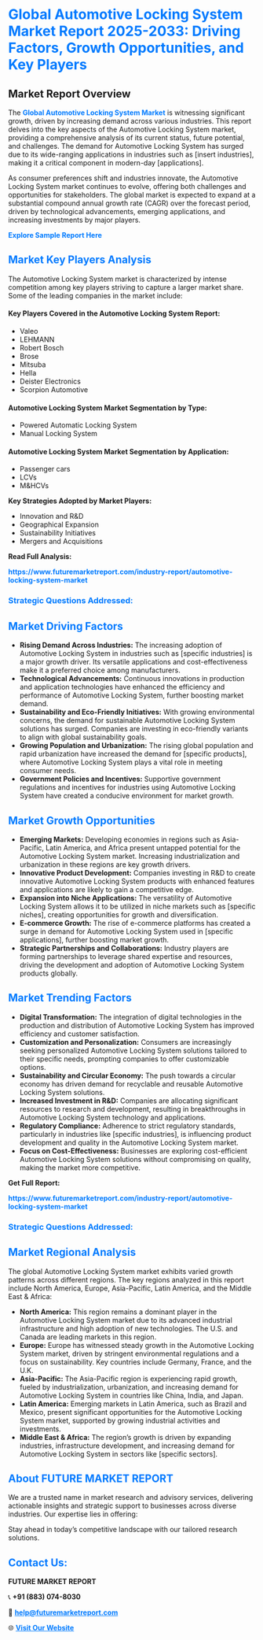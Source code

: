 <h1 style="color: #007BFF;">Global Automotive Locking System Market Report 2025-2033: Driving Factors, Growth Opportunities, and Key Players</h1>

<section id="overview">
<h2>Market Report Overview</h2>
<p>The <a href="https://www.futuremarketreport.com/industry-report/automotive-locking-system-market" style="color: #007BFF; text-decoration: none;"><strong>Global Automotive Locking System Market</strong></a> is witnessing significant growth, driven by increasing demand across various industries. This report delves into the key aspects of the Automotive Locking System market, providing a comprehensive analysis of its current status, future potential, and challenges. The demand for Automotive Locking System has surged due to its wide-ranging applications in industries such as [insert industries], making it a critical component in modern-day [applications].</p>
<p>As consumer preferences shift and industries innovate, the Automotive Locking System market continues to evolve, offering both challenges and opportunities for stakeholders. The global market is expected to expand at a substantial compound annual growth rate (CAGR) over the forecast period, driven by technological advancements, emerging applications, and increasing investments by major players.</p>
</section>

<section id="overview">
<p><a href="https://www.futuremarketreport.com/request-sample/reportId=48187" style="color: #007BFF; text-decoration: none;"><strong>Explore Sample Report Here</strong></a></p>
</section>

<section id="key-players">
<h2 style="color: #007BFF;">Market Key Players Analysis</h2>
<p>The Automotive Locking System market is characterized by intense competition among key players striving to capture a larger market share. Some of the leading companies in the market include:</p>
<h4>Key Players Covered in the Automotive Locking System Report:</h4>
<ul><li>Valeo</li><li>LEHMANN</li><li>Robert Bosch</li><li>Brose</li><li>Mitsuba</li><li>Hella</li><li>Deister Electronics</li><li>Scorpion Automotive</li></ul>
<h4>Automotive Locking System Market Segmentation by Type:</h4>
<ul><li>Powered Automatic Locking System</li><li>Manual Locking System</li></ul>

<h4>Automotive Locking System Market Segmentation by Application:</h4>
<ul><li>Passenger cars</li><li>LCVs</li><li>M&amp;HCVs</li></ul>
<p><strong>Key Strategies Adopted by Market Players:</strong></p>
<ul>
<li>Innovation and R&D</li>
<li>Geographical Expansion</li>
<li>Sustainability Initiatives</li>
<li>Mergers and Acquisitions</li>
</ul>
</section>

<section>
<p><strong>Read Full Analysis: </strong></p><a href="https://www.futuremarketreport.com/industry-report/automotive-locking-system-market" style="color: #007BFF; text-decoration: none;"><strong>https://www.futuremarketreport.com/industry-report/automotive-locking-system-market</strong></a>
<h3 style="color: #007BFF;">Strategic Questions Addressed:</h3>
</section>

<section id="driving-factors">
<h2 style="color: #007BFF;">Market Driving Factors</h2>
<ul>
<li><strong>Rising Demand Across Industries:</strong> The increasing adoption of Automotive Locking System in industries such as [specific industries] is a major growth driver. Its versatile applications and cost-effectiveness make it a preferred choice among manufacturers.</li>
<li><strong>Technological Advancements:</strong> Continuous innovations in production and application technologies have enhanced the efficiency and performance of Automotive Locking System, further boosting market demand.</li>
<li><strong>Sustainability and Eco-Friendly Initiatives:</strong> With growing environmental concerns, the demand for sustainable Automotive Locking System solutions has surged. Companies are investing in eco-friendly variants to align with global sustainability goals.</li>
<li><strong>Growing Population and Urbanization:</strong> The rising global population and rapid urbanization have increased the demand for [specific products], where Automotive Locking System plays a vital role in meeting consumer needs.</li>
<li><strong>Government Policies and Incentives:</strong> Supportive government regulations and incentives for industries using Automotive Locking System have created a conducive environment for market growth.</li>
</ul>
</section>

<section id="growth-opportunities">
<h2 style="color: #007BFF;">Market Growth Opportunities</h2>
<ul>
<li><strong>Emerging Markets:</strong> Developing economies in regions such as Asia-Pacific, Latin America, and Africa present untapped potential for the Automotive Locking System market. Increasing industrialization and urbanization in these regions are key growth drivers.</li>
<li><strong>Innovative Product Development:</strong> Companies investing in R&D to create innovative Automotive Locking System products with enhanced features and applications are likely to gain a competitive edge.</li>
<li><strong>Expansion into Niche Applications:</strong> The versatility of Automotive Locking System allows it to be utilized in niche markets such as [specific niches], creating opportunities for growth and diversification.</li>
<li><strong>E-commerce Growth:</strong> The rise of e-commerce platforms has created a surge in demand for Automotive Locking System used in [specific applications], further boosting market growth.</li>
<li><strong>Strategic Partnerships and Collaborations:</strong> Industry players are forming partnerships to leverage shared expertise and resources, driving the development and adoption of Automotive Locking System products globally.</li>
</ul>
</section>

<section id="trending-factors">
<h2 style="color: #007BFF;">Market Trending Factors</h2>
<ul>
<li><strong>Digital Transformation:</strong> The integration of digital technologies in the production and distribution of Automotive Locking System has improved efficiency and customer satisfaction.</li>
<li><strong>Customization and Personalization:</strong> Consumers are increasingly seeking personalized Automotive Locking System solutions tailored to their specific needs, prompting companies to offer customizable options.</li>
<li><strong>Sustainability and Circular Economy:</strong> The push towards a circular economy has driven demand for recyclable and reusable Automotive Locking System solutions.</li>
<li><strong>Increased Investment in R&D:</strong> Companies are allocating significant resources to research and development, resulting in breakthroughs in Automotive Locking System technology and applications.</li>
<li><strong>Regulatory Compliance:</strong> Adherence to strict regulatory standards, particularly in industries like [specific industries], is influencing product development and quality in the Automotive Locking System market.</li>
<li><strong>Focus on Cost-Effectiveness:</strong> Businesses are exploring cost-efficient Automotive Locking System solutions without compromising on quality, making the market more competitive.</li>
</ul>
</section>

<section>
<p><strong>Get Full Report: </strong></p><a href="https://www.futuremarketreport.com/industry-report/automotive-locking-system-market" style="color: #007BFF; text-decoration: none;"><strong>https://www.futuremarketreport.com/industry-report/automotive-locking-system-market</strong></a>
<h3 style="color: #007BFF;">Strategic Questions Addressed:</h3>
</section>


<section id="regional-analysis">
<h2 style="color: #007BFF;">Market Regional Analysis</h2>
<p>The global Automotive Locking System market exhibits varied growth patterns across different regions. The key regions analyzed in this report include North America, Europe, Asia-Pacific, Latin America, and the Middle East & Africa:</p>
<ul>
<li><strong>North America:</strong> This region remains a dominant player in the Automotive Locking System market due to its advanced industrial infrastructure and high adoption of new technologies. The U.S. and Canada are leading markets in this region.</li>
<li><strong>Europe:</strong> Europe has witnessed steady growth in the Automotive Locking System market, driven by stringent environmental regulations and a focus on sustainability. Key countries include Germany, France, and the U.K.</li>
<li><strong>Asia-Pacific:</strong> The Asia-Pacific region is experiencing rapid growth, fueled by industrialization, urbanization, and increasing demand for Automotive Locking System in countries like China, India, and Japan.</li>
<li><strong>Latin America:</strong> Emerging markets in Latin America, such as Brazil and Mexico, present significant opportunities for the Automotive Locking System market, supported by growing industrial activities and investments.</li>
<li><strong>Middle East & Africa:</strong> The region’s growth is driven by expanding industries, infrastructure development, and increasing demand for Automotive Locking System in sectors like [specific sectors].</li>
</ul>
</section>

<footer>
<h2 style="color: #007BFF;">About FUTURE MARKET REPORT</h2>
<p>We are a trusted name in market research and advisory services, delivering actionable insights and strategic support to businesses across diverse industries. Our expertise lies in offering:</p>

<p>Stay ahead in today’s competitive landscape with our tailored research solutions.</p>

<h2 style="color: #007BFF;">Contact Us:</h2>
<p><strong>FUTURE MARKET REPORT</strong></p>
<p>📞 <strong>+91 (883) 074-8030</strong></p>
<p>📧 <strong><a href="mailto:help@futuremarketreport.com" style="color: #007BFF;">help@futuremarketreport.com</a></strong></p>
<p>🌐 <strong><a href="https://www.futuremarketreport.com/" style="color: #007BFF;">Visit Our Website</a></strong></p>
</footer>